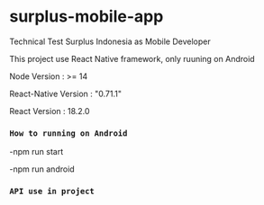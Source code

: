 # surplus-mobile-app
Technical Test Surplus Indonesia as Mobile Developer

This project use React Native framework, only ruuning on Android

Node Version : >= 14

React-Native Version : "0.71.1"

React Version : 18.2.0

### `How to running on Android`

-npm run start

-npm run android

### `API use in project`

